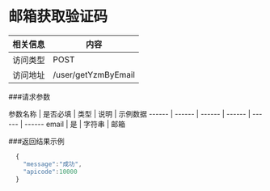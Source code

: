 


# 邮箱获取验证码
 相关信息 | 内容
 ------ | ------
 访问类型 | POST
 访问地址 | /user/getYzmByEmail

###请求参数

 参数名称 | 是否必填 | 类型 | 说明 | 示例数据
 ------ | ------ | ------ | ------ | ------ | ------
 email | 是 | 字符串 | 邮箱

###返回结果示例

```javascript
  {
  	"message":"成功",
  	"apicode":10000
  }



```
